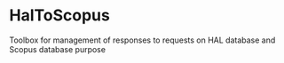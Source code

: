 # HalToScopus
Toolbox for management of responses to requests on HAL database and Scopus database purpose
